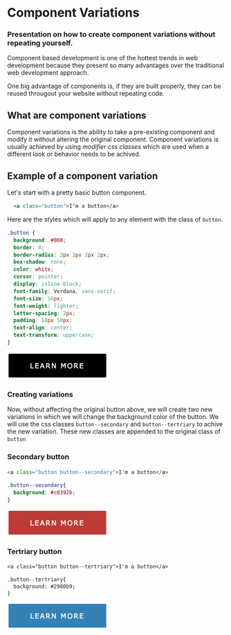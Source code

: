 # Component Variations

### Presentation on how to create component variations without repeating yourself.

Component based development is one of the hottest trends in web development because they present so many advantages over the traditional web development approach.

One big advantage of components is, if they are built properly, they can be reused througout your website without repeating code.

## What are component variations
Component variations is the ability to take a pre-existing component and modify it without altering the original component.  Component variations is usually achieved by using *modifier css classes* which are used when a different look or behavior needs to be achived.

## Example of a component variation

Let's start with a pretty basic button component.
```html
  <a class="button">I'm a button</a>
```

Here are the styles which will apply to any element with the class of `button`.
```scss
.button {
  background: #000;
  border: 0;
  border-radius: 2px 2px 2px 2px;
  box-shadow: none;
  color: white;
  cursor: pointer;
  display: inline-block;
  font-family: Verdana, sans-serif;
  font-size: 16px;
  font-weight: lighter;
  letter-spacing: 2px;
  padding: 18px 50px;
  text-align: center;
  text-transform: uppercase;
}
```

![Primary button](btn.png)

### Creating variations

Now, without affecting the original button above, we will create two new variations in which we will change the background color of the button.  We will use the css classes `button--secondary` and `button--tertriary` to achive the new variation.  These new classes are appended to the original class of `button`

### Secondary button
```html
<a class="button button--secondary">I'm a button</a>
```

```scss
.button--secondary{
  background: #c0392b;
}
```

![Primary button](btn-secondary.png)


### Tertriary button
```
<a class="button button--tertriary">I'm a button</a>
```
```
.button--tertriary{
  background: #2980b9;
}
```

![Primary button](btn-tertriary.png)








